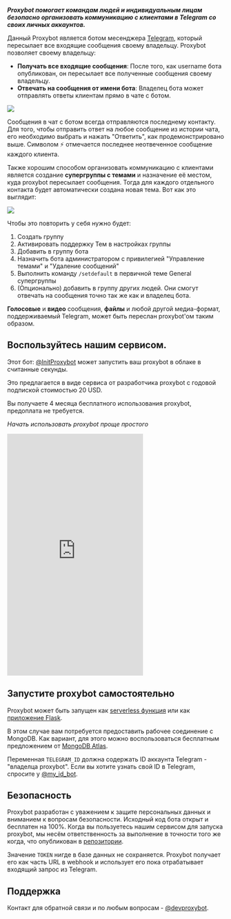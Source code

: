 ***Proxybot помогает командам людей и индивидуальным лицам безопасно организовать коммуникацию с клиентами в Telegram со своих личных аккаунтов.***

Данный Proxybot является ботом месенджера [Telegram], который пересылает все входящие сообщения своему владельцу. Proxybot позволяет своему владельцу:

 * **Получать все входящие сообщения**: После того, как username бота опубликован, он пересылает все полученные сообщения своему владельцу.
 * **Отвечать на сообщения от имени бота**: Владелец бота может отправлять ответы клиентам прямо в чате с ботом.

<img style="max-height:550px;" src="demo1.gif" />

Сообщения в чат с ботом всегда отправляются последнему контакту.
Для того, чтобы отправить ответ на любое сообщение из истории чата,
его необходимо выбрать и нажать "Ответить", как продемонстрировано выше.
Cимволом ⚡️ отмечается последнее неотвеченное сообщение каждого клиента.

Также хорошим способом организовать коммуникацию с клиентами является создание **супергруппы с темами**
и назначение её местом, куда proxybot пересылает сообщения.
Тогда для каждого отдельного контакта будет автоматически создана новая тема.
Вот как это выглядит:

<img style="max-height:550px;" src="demo2.gif" />

Чтобы это повторить у себя нужно будет:

 1. Создать группу
 1. Активировать поддержку Тем в настройках группы
 1. Добавить в группу бота
 1. Назначить бота администратором с привилегией "Управление темами" и "Удаление сообщений"
 1. Выполнить команду `/setdefault` в первичной теме General супергруппы
 1. (Опционально) добавить в группу других людей. Они смогут отвечать на сообщения точно так же как и владелец бота.

**Голосовые** и **видео** сообщения, **файлы** и любой другой медиа-формат, поддерживаемый Telegram, может быть переслан proxybot'ом таким образом.


## Воспользуйтесь нашим сервисом.
Этот бот: [@InitProxybot] может запустить ваш proxybot в облаке в считанные секунды.

Это предлагается в виде сервиса от разработчика proxybot с годовой подпиской стоимостью 20 USD.

Вы получаете 4 месяца бесплатного использования proxybot,
предоплата не требуется.

*Начать использовать proxybot проще простого*

<iframe width="315" height="560"
src="https://www.youtube.com/embed/OgT1-AoHagU"
title="YouTube video player" frameborder="0"
allow="accelerometer; autoplay; clipboard-write; encrypted-media;gyroscope;
picture-in-picture; web-share" allowfullscreen>
</iframe>

## Запустите proxybot самостоятельно

Proxybot может быть запущен как [serverless функция]
или как [приложение Flask].

В этом случае вам потребуется предоставить рабочее соединение с MongoDB.
Как вариант, для этого можно воспользоваться бесплатным предложением от [MongoDB Atlas].

Переменная `TELEGRAM_ID` должна содержать ID аккаунта Telegram - "владелца proxybot".
Если вы хотите узнать свой ID в Telegram, спросите у [@my_id_bot].


## Безопасность

Proxybot разработан с уважением к защите персональных данных и вниманием к вопросам безопасности.
Исходный код бота открыт и бесплатен на 100%.
Когда вы пользуетесь нашим сервисом для запуска proxybot,
мы несём ответственность за выполнение в точности того же когда,
что опубликован в [репозитории].

Значение `TOKEN` нигде в базе данных не сохраняется.
Proxybot получает его как часть URL в webhook и использует его
пока отрабатывает входящий запрос из Telegram.


## Поддержка

Контакт для обратной связи и по любым вопросам - [@devproxybot].


[serverless функция]: Telegram-Bot-Serverless.md
[приложение Flask]: Telegram-Bot-Flask.md
[@InitProxybot]: https://t.me/InitProxybot
[@my_id_bot]: https://t.me/my_id_bot
[@devproxybot]: https://t.me/devproxybot
[Telegram]: https://www.telegram.org
[MongoDB Atlas]: https://www.mongodb.com/docs/atlas/
[репозитории]: https://github.com/litnialex/telegram-proxybot
